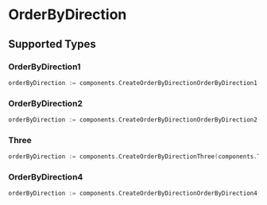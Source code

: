 # OrderByDirection


## Supported Types

### OrderByDirection1

```go
orderByDirection := components.CreateOrderByDirectionOrderByDirection1(components.OrderByDirection1{/* values here */})
```

### OrderByDirection2

```go
orderByDirection := components.CreateOrderByDirectionOrderByDirection2(components.OrderByDirection2{/* values here */})
```

### Three

```go
orderByDirection := components.CreateOrderByDirectionThree(components.Three{/* values here */})
```

### OrderByDirection4

```go
orderByDirection := components.CreateOrderByDirectionOrderByDirection4(components.OrderByDirection4{/* values here */})
```

